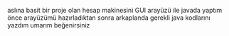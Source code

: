 aslına basit bir proje olan hesap makinesini GUI arayüzü ile javada yaptım önce arayüzümü hazırladıktan sonra 
arkaplanda gerekli java kodlarını yazdım umarım beğenirsiniz
